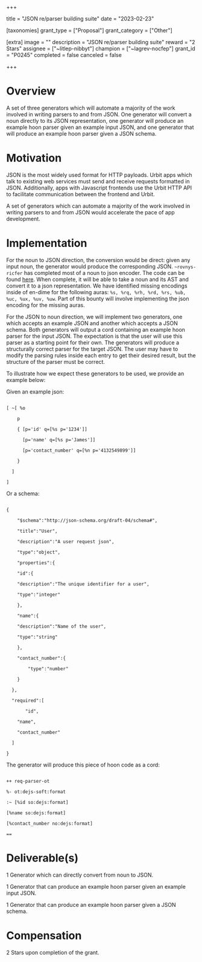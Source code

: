 +++

title = "JSON re/parser building suite"
date = "2023-02-23"

[taxonomies]
grant_type = ["Proposal"]
grant_category = ["Other"]

[extra]
image = ""
description = "JSON re/parser building suite"
reward = "2 Stars"
assignee = ["~litlep-nibbyt"]
champion = ["~lagrev-nocfep"]
grant_id = "P0245"
completed = false
canceled = false

+++

# Overview

A set of three generators which will automate a majority of the work involved in writing parsers to and from JSON. One generator will convert a noun directly to its JSON representation, one generator will produce an example hoon parser given an example input JSON, and one generator that will produce an example hoon parser given a JSON schema.



# Motivation

JSON is the most widely used format for HTTP payloads. Urbit apps which talk to existing web services must send and receive requests formatted in JSON. Additionally, apps with Javascript frontends use the Urbit HTTP API to facilitate communication between the frontend and Urbit. 



A set of generators which can automate a majority of the work involved in writing parsers to and from JSON would accelerate the pace of app development.



# Implementation

For the noun to JSON direction, the conversion would be direct: given any input noun, the generator would produce the corresponding JSON.  `~rovnys-ricfer` has completed most of a noun to json encoder. The code can be found [here](https://gist.github.com/belisarius222/d22b39ac0fece6e0680db5d60c6595c6). When complete, it will be able to take a noun and its AST and convert it to a json representation. We have identified missing encodings inside of en-dime for the following auras: `%s, %rq, %rh, %rd, %rs, %ub, %uc, %ux, %uv, %uw`. Part of this bounty will involve implementing the json encoding for the missing auras.



For the JSON to noun direction, we will implement two generators, one which accepts an example JSON and another which accepts a JSON schema. Both generators will output a cord containing an example hoon parser for the input JSON. The expectation is that the user will use this parser as a starting point for their own. The generators will produce a structurally correct parser for the target JSON. The user may have to modify the parsing rules inside each entry to get their desired result, but the structure of the parser must be correct.



To illustrate how we expect these generators to be used, we provide an example below:



Given an example json:

```

[ ~[ %o

    p

    { [p='id' q=[%s p='1234']]

      [p='name' q=[%s p='James']]

      [p='contact_number' q=[%n p='4132549899']]

    }

  ]

]

```



Or a schema:



```

{

    "$schema":"http://json-schema.org/draft-04/schema#",

    "title":"User",

    "description":"A user request json",

    "type":"object",

    "properties":{

    "id":{

    "description":"The unique identifier for a user",

    "type":"integer"

    },

    "name":{

    "description":"Name of the user",

    "type":"string"

    },

    "contact_number":{

        "type":"number"

    }

  },

  "required":[

       "id",

    "name",

    "contact_number"

  ]

}

```



The generator will produce this piece of hoon code as a cord:



```

++ req-parser-ot

%- ot:dejs-soft:format

:~ [%id so:dejs:format]

[%name so:dejs:format]

[%contact_number no:dejs:format]

==

```





# Deliverable(s)

1 Generator which can directly convert from noun to JSON.

1 Generator that can produce an example hoon parser given an example input JSON.

1 Generator that can produce an example hoon parser given a JSON schema.



# Compensation

2 Stars upon completion of the grant.

